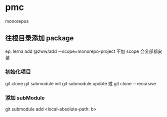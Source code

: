 # pmc

monorepos

## 往根目录添加 package

ep: lerna add @zww/add --scope=monorepo-project
不加 scope 会全部都安装

### 初始化项目

git clone <path>
git submodule init
git submodule update
或 git clone --recursive <path>

### 添加 subModule

git submodule add <local-absolute-path: b> <path>

###
